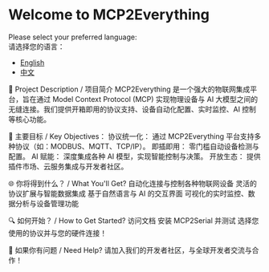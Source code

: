 # Welcome to MCP2Everything

Please select your preferred language:  
请选择您的语言：

- [English](en.md)
- [中文](zh.md)

🚀 Project Description / 项目简介
MCP2Everything 是一个强大的物联网集成平台，旨在通过 Model Context Protocol (MCP) 实现物理设备与 AI 大模型之间的无缝连接。我们提供开箱即用的协议支持、设备自动化配置、实时监控、AI 控制等核心功能。

📌 主要目标 / Key Objectives：
协议统一化： 通过 MCP2Everything 平台支持多种协议（如：MODBUS、MQTT、TCP/IP）。
即插即用： 零门槛自动设备检测与配置。
AI 赋能： 深度集成各种 AI 模型，实现智能控制与决策。
开放生态： 提供插件市场、云服务集成与开发者社区。

🌐 你将得到什么？ / What You'll Get?
自动化连接与控制各种物联网设备
灵活的协议扩展与智能数据集成
基于自然语言与 AI 的交互界面
可视化的实时监控、数据分析与设备管理功能

🔍 如何开始？ / How to Get Started?
访问文档
安装 MCP2Serial 并测试
选择您使用的协议并与您的硬件连接！

💬 如果你有问题 / Need Help?
请加入我们的开发者社区，与全球开发者交流与合作！
